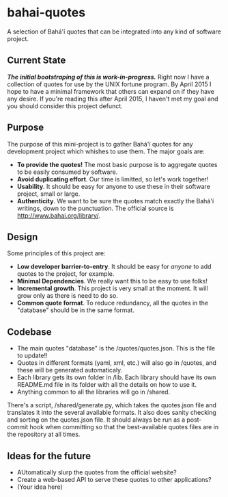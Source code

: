 # bahai-quotes
A selection of Bahá'í quotes that can be integrated into any kind of software project.

## Current State

***The initial bootstraping of this is work-in-progress.***  Right now I have a collection of quotes for use by the UNIX fortune program.  By April 2015 I hope to have a minimal framework that others can expand on if they have any desire.  If you're reading this after April 2015, I haven't met my goal and you should consider this project defunct.

## Purpose

The purpose of this mini-project is to gather Bahá'í quotes for any development project which whishes to use them.  The major goals are:

* **To provide the quotes!**  The most basic purpose is to aggregate quotes to be easily consumed by software.
* **Avoid duplicating effort**.  Our time is limitted, so let's work together!
* **Usability**.  It should be easy for anyone to use these in their software project, small or large.
* **Authenticity**.  We want to be sure the quotes match exactly the Bahá'í writings, down to the punctuation.  The official source is http://www.bahai.org/library/.

## Design

Some principles of this project are:

* **Low developer barrier-to-entry**.  It should be easy for *anyone* to add quotes to the project, for example.
* **Minimal Dependencies**.  We really want this to be easy to use folks!
* **Incremental growth**.  This project is very small at the moment.  It will grow only as there is need to do so.
* **Common quote format**.  To reduce redundancy, all the quotes in the "database" should be in the same format.

## Codebase

* The main quotes "database" is the /quotes/quotes.json.  This is the file to update!!
* Quotes in different formats (yaml, xml, etc.) will also go in /quotes, and these will be generated automaticaly.
* Each library gets its own folder in /lib.  Each library should have its own README.md file in its folder with all the details on how to use it.
* Anything common to all the libraries will go in /shared.

There's a script, /shared/generate.py, which takes the quotes.json file and translates it into the several available formats.  It also does sanity checking and sorting on the quotes.json file.  It should always be run as a post-commit hook when committing so that the best-available quotes files are in the repository at all times.

## Ideas for the future

* AUtomatically slurp the quotes from the official website?
* Create a web-based API to serve these quotes to other applications?
* (Your idea here)
